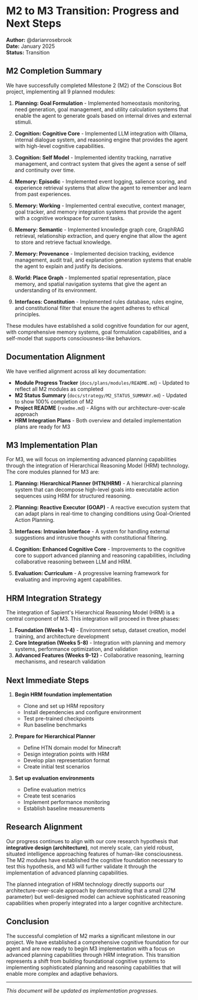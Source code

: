 # M2 to M3 Transition: Progress and Next Steps

**Author:** @darianrosebrook  
**Date:** January 2025  
**Status:** Transition

## M2 Completion Summary

We have successfully completed Milestone 2 (M2) of the Conscious Bot project, implementing all 9 planned modules:

1. **Planning: Goal Formulation** - Implemented homeostasis monitoring, need generation, goal management, and utility calculation systems that enable the agent to generate goals based on internal drives and external stimuli.

2. **Cognition: Cognitive Core** - Implemented LLM integration with Ollama, internal dialogue system, and reasoning engine that provides the agent with high-level cognitive capabilities.

3. **Cognition: Self Model** - Implemented identity tracking, narrative management, and contract system that gives the agent a sense of self and continuity over time.

4. **Memory: Episodic** - Implemented event logging, salience scoring, and experience retrieval systems that allow the agent to remember and learn from past experiences.

5. **Memory: Working** - Implemented central executive, context manager, goal tracker, and memory integration systems that provide the agent with a cognitive workspace for current tasks.

6. **Memory: Semantic** - Implemented knowledge graph core, GraphRAG retrieval, relationship extraction, and query engine that allow the agent to store and retrieve factual knowledge.

7. **Memory: Provenance** - Implemented decision tracking, evidence management, audit trail, and explanation generation systems that enable the agent to explain and justify its decisions.

8. **World: Place Graph** - Implemented spatial representation, place memory, and spatial navigation systems that give the agent an understanding of its environment.

9. **Interfaces: Constitution** - Implemented rules database, rules engine, and constitutional filter that ensure the agent adheres to ethical principles.

These modules have established a solid cognitive foundation for our agent, with comprehensive memory systems, goal formulation capabilities, and a self-model that supports consciousness-like behaviors.

## Documentation Alignment

We have verified alignment across all key documentation:

- **Module Progress Tracker** (`docs/plans/modules/README.md`) - Updated to reflect all M2 modules as completed
- **M2 Status Summary** (`docs/strategy/M2_STATUS_SUMMARY.md`) - Updated to show 100% completion of M2
- **Project README** (`readme.md`) - Aligns with our architecture-over-scale approach
- **HRM Integration Plans** - Both overview and detailed implementation plans are ready for M3

## M3 Implementation Plan

For M3, we will focus on implementing advanced planning capabilities through the integration of Hierarchical Reasoning Model (HRM) technology. The core modules planned for M3 are:

1. **Planning: Hierarchical Planner (HTN/HRM)** - A hierarchical planning system that can decompose high-level goals into executable action sequences using HRM for structured reasoning.

2. **Planning: Reactive Executor (GOAP)** - A reactive execution system that can adapt plans in real-time to changing conditions using Goal-Oriented Action Planning.

3. **Interfaces: Intrusion Interface** - A system for handling external suggestions and intrusive thoughts with constitutional filtering.

4. **Cognition: Enhanced Cognitive Core** - Improvements to the cognitive core to support advanced planning and reasoning capabilities, including collaborative reasoning between LLM and HRM.

5. **Evaluation: Curriculum** - A progressive learning framework for evaluating and improving agent capabilities.

## HRM Integration Strategy

The integration of Sapient's Hierarchical Reasoning Model (HRM) is a central component of M3. This integration will proceed in three phases:

1. **Foundation (Weeks 1-4)** - Environment setup, dataset creation, model training, and architecture development
2. **Core Integration (Weeks 5-8)** - Integration with planning and memory systems, performance optimization, and validation
3. **Advanced Features (Weeks 9-12)** - Collaborative reasoning, learning mechanisms, and research validation

## Next Immediate Steps

1. **Begin HRM foundation implementation**
   - Clone and set up HRM repository
   - Install dependencies and configure environment
   - Test pre-trained checkpoints
   - Run baseline benchmarks

2. **Prepare for Hierarchical Planner**
   - Define HTN domain model for Minecraft
   - Design integration points with HRM
   - Develop plan representation format
   - Create initial test scenarios

3. **Set up evaluation environments**
   - Define evaluation metrics
   - Create test scenarios
   - Implement performance monitoring
   - Establish baseline measurements

## Research Alignment

Our progress continues to align with our core research hypothesis that **integrative design (architecture)**, not merely scale, can yield robust, situated intelligence approaching features of human-like consciousness. The M2 modules have established the cognitive foundation necessary to test this hypothesis, and M3 will further validate it through the implementation of advanced planning capabilities.

The planned integration of HRM technology directly supports our architecture-over-scale approach by demonstrating that a small (27M parameter) but well-designed model can achieve sophisticated reasoning capabilities when properly integrated into a larger cognitive architecture.

## Conclusion

The successful completion of M2 marks a significant milestone in our project. We have established a comprehensive cognitive foundation for our agent and are now ready to begin M3 implementation with a focus on advanced planning capabilities through HRM integration. This transition represents a shift from building foundational cognitive systems to implementing sophisticated planning and reasoning capabilities that will enable more complex and adaptive behaviors.

---

*This document will be updated as implementation progresses.*
